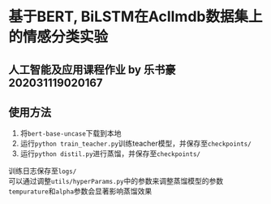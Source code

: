 基于BERT, BiLSTM在AclImdb数据集上的情感分类实验
================
## 人工智能及应用课程作业 by 乐书豪 202031119020167


## 使用方法

1. 将`bert-base-uncase`下载到本地
2. 运行`python train_teacher.py`训练teacher模型，并保存至`checkpoints/`
3. 运行`python distil.py`进行蒸馏，并保存至`checkpoints/`

训练日志保存至`logs/` <br>
可以通过调整`utils/hyperParams.py`中的参数来调整蒸馏模型的参数<br>
`tempurature`和`alpha`参数会显著影响蒸馏效果<br>

